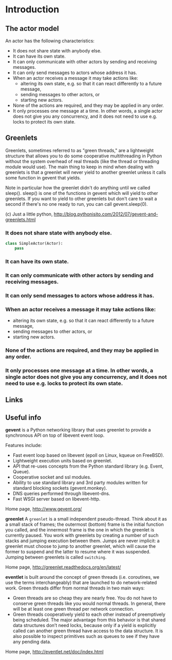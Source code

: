 # Introduction

## The actor model

An actor has the following characteristics:

 * It does not share state with anybody else.
 * It can have its own state.
 * It can only communicate with other actors by sending and receiving messages.
 * It can only send messages to actors whose address it has.
 * When an actor receives a message it may take actions like:
    - altering its own state, e.g. so that it can react differently to a future message,
    - sending messages to other actors, or
    - starting new actors.
 * None of the actions are required, and they may be applied in any order.
 * It only processes one message at a time. In other words, a single actor does not give you any concurrency, and it does not need to use e.g. locks to protect its own state.

## Greenlets

Greenlets, sometimes referred to as "green threads," are a lightweight structure that allows you to do some cooperative multithreading in Python without the system overhead of real threads (like the thread or threading module would use). The main thing to keep in mind when dealing with greenlets is that a greenlet will never yield to another greenlet unless it calls some function in gevent that yields. 

Note in particular how the greenlet didn't do anything until we called sleep(). sleep() is one of the functions in gevent which will yield to other greenlets. If you want to yield to other greenlets but don't care to wait a second if there's no one ready to run, you can call gevent.sleep(0).

(c) Just a little python, http://blog.pythonisito.com/2012/07/gevent-and-greenlets.html

### It does not share state with anybody else.

```python
class SimpleActor(Actor):
    pass
```

### It can have its own state.

### It can only communicate with other actors by sending and receiving messages.

### It can only send messages to actors whose address it has.

### When an actor receives a message it may take actions like:

- altering its own state, e.g. so that it can react differently to a future message,
- sending messages to other actors, or
- starting new actors.

### None of the actions are required, and they may be applied in any order.

### It only processes one message at a time. In other words, a single actor does not give you any concurrency, and it does not need to use e.g. locks to protect its own state.



## Links

## Useful info

**gevent** is a Python networking library that uses greenlet to provide a synchronous API on top of libevent event loop.

Features include:

- Fast event loop based on libevent (epoll on Linux, kqueue on FreeBSD).
- Lightweight execution units based on greenlet.
- API that re-uses concepts from the Python standard library (e.g. Event, Queue).
- Cooperative socket and ssl modules.
- Ability to use standard library and 3rd party modules written for standard blocking sockets (gevent.monkey).
- DNS queries performed through libevent-dns.
- Fast WSGI server based on libevent-http.

Home page, http://www.gevent.org/

**greenlet** A `greenlet` is a small independent pseudo-thread. Think about it as a small stack of frames; the outermost (bottom) frame is the initial function you called, and the innermost frame is the one in which the greenlet is currently paused. You work with greenlets by creating a number of such stacks and jumping execution between them. Jumps are never implicit: a greenlet must choose to jump to another greenlet, which will cause the former to suspend and the latter to resume where it was suspended. Jumping between greenlets is called `switching`.

Home page, http://greenlet.readthedocs.org/en/latest/

**eventlet** is built around the concept of green threads (i.e. coroutines, we use the terms interchangeably) that are launched to do network-related work. Green threads differ from normal threads in two main ways:

- Green threads are so cheap they are nearly free. You do not have to conserve green threads like you would normal threads. In general, there will be at least one green thread per network connection.
- Green threads cooperatively yield to each other instead of preemptively being scheduled. The major advantage from this behavior is that shared data structures don’t need locks, because only if a yield is explicitly called can another green thread have access to the data structure. It is also possible to inspect primitives such as queues to see if they have any pending data.

Home page, http://eventlet.net/doc/index.html

